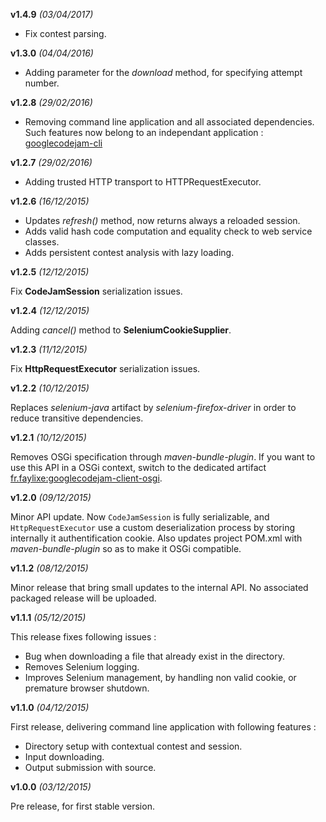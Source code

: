 **v1.4.9** *(03/04/2017)*

* Fix contest parsing.

**v1.3.0** *(04/04/2016)*

* Adding parameter for the *download* method, for specifying attempt number.

**v1.2.8** *(29/02/2016)*

* Removing command line application and all associated dependencies. Such features now belong to an independant application : [googlecodejam-cli](https://github.com/Faylixe/googlecodejam-cli)

**v1.2.7** *(29/02/2016)*

* Adding trusted HTTP transport to HTTPRequestExecutor.

**v1.2.6** *(16/12/2015)*

* Updates *refresh()* method, now returns always a reloaded session.
* Adds valid hash code computation and equality check to web service classes.
* Adds persistent contest analysis with lazy loading.

**v1.2.5** *(12/12/2015)*

Fix **CodeJamSession** serialization issues.

**v1.2.4** *(12/12/2015)*

Adding *cancel()* method to **SeleniumCookieSupplier**.

**v1.2.3** *(11/12/2015)*

Fix **HttpRequestExecutor** serialization issues.

**v1.2.2** *(10/12/2015)*

Replaces *selenium-java* artifact by *selenium-firefox-driver* in order to reduce
transitive dependencies.

**v1.2.1** *(10/12/2015)*

Removes OSGi specification through *maven-bundle-plugin*. If you want to use this
API in a OSGi context, switch to the dedicated artifact [fr.faylixe:googlecodejam-client-osgi](https://github.com/Faylixe/googlecodejam-client-osgi).

**v1.2.0** *(09/12/2015)*

Minor API update. Now ``CodeJamSession`` is fully serializable, and ``HttpRequestExecutor``
use a custom deserialization process by storing internally it authentification cookie. Also
updates project POM.xml with *maven-bundle-plugin* so as to make it OSGi compatible.

**v1.1.2** *(08/12/2015)*

Minor release that bring small updates to the internal API.
No associated packaged release will be uploaded.

**v1.1.1** *(05/12/2015)*

This release fixes following issues :

* Bug when downloading a file that already exist in the directory.
* Removes Selenium logging.
* Improves Selenium management, by handling non valid cookie, or premature browser shutdown.

**v1.1.0** *(04/12/2015)*


First release, delivering command line application with following features :

* Directory setup with contextual contest and session.
* Input downloading.
* Output submission with source.

**v1.0.0** *(03/12/2015)*

Pre release, for first stable version.
